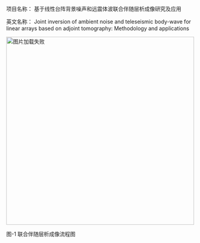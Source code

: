 项目名称：	基于线性台阵背景噪声和远震体波联合伴随层析成像研究及应用

英文名称：	Joint inversion of ambient noise and teleseismic body-wave for linear arrays based on adjoint tomography: Methodology and applications


 <img src="https://github.com/ustcchaozhang/image_fold/blob/master/workflow_1.jpg" width="500" height="500" alt="图片加载失败"/>

图-1 联合伴随层析成像流程图
